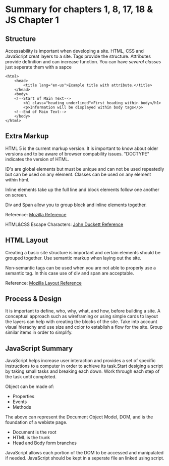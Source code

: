 # Summary for chapters 1, 8, 17, 18 & JS Chapter 1

## Structure
Accessability is important when developing a site. HTML, CSS and JavaScript creat layers to a site. Tags provide the structure. Attributes provide definition and can increase function. You can have *several classes* just seperate them with a sapce

```
<html>
    <head>
        <title lang="en-us">Example title with attribute.</title>
    </head>
    <body>
    <!--Start of Main Text-->
        <h1 class="heading underlined">First heading within body</h1>
        <p>Information will be displayed within body tags</p>
    <!--End of Main Text-->
    </body>
</html>
```    
## Extra Markup
HTML 5 is the current markup version. It is important to know about older versions and to be aware of browser compability issues. "DOCTYPE" indicates the version of HTML.

ID's are global elements but must be unique and can not be used repeatedly but can be used on any element. Classes can be used on any element within html.

Inline elements take up the full line and block elements follow one another on screen.

Div and Span allow you to group block and inline elements together.

Reference: [Mozilla Reference](https://developer.mozilla.org/en-US/docs/Web/HTML/Block-level_elements#block-level_vs._inline)

HTML&CSS Escape Characters: [John Duckett Reference](http://www.htmlandcssbook.com/extras/html-escape-codes/)

## HTML Layout
Creating a basic site structure is important and certain elements should be grouped together. Use semantic markup when laying out the site.

Non-semantic tags can be used when you are not able to properly use a semantic tag. In this case use of div and span are acceptable.

Reference: [Mozilla Layout Reference](https://developer.mozilla.org/en-US/docs/Learn/HTML/Introduction_to_HTML/Document_and_website_structure)

## Process & Design
It is important to define, who, why, what, and how, before building a site. A conceptual approach such as wireframing or using simple cards to layout the layers can help with creating the blocks of the site. Take into account visual hierachy and use size and color to establish a flow for the site. Group similar items in order to simplify.

## JavaScript Summary
JavaScript helps increase user interaction and provides a set of specific instructions to a computer in order to achieve its task.Start desiging a script by taking small tasks and breaking each down. Work through each step of the task until completed.

Object can be made of:
 * Properties
 * Events
 * Methods

The above can represent the Document Object Model, DOM, and is the foundation of a webiste page.
 * Document is the root
 * HTML is the trunk
 * Head and Body form branches

JavaScript allows each portion of the DOM to be accessed and manipulated if needed. JavaScript should be kept in a seperate file an linked using script.
    
